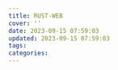 ```yaml
---
title: RUST-WEB
cover: ''
date: 2023-09-15 07:59:03
updated: 2023-09-15 07:59:03
tags:
categories:
---
```

